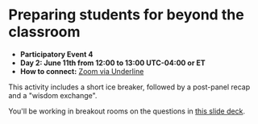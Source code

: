 # Preparing students for beyond the classroom

- **Participatory Event 4**
- **Day 2: June 11th from 12:00 to 13:00 UTC-04:00 or ET**
- **How to connect:** [Zoom  via Underline](https://underline.io/events/122/sessions?eventSessionId=4302)

This activity includes a short ice breaker, followed by a post-panel recap and a "wisdom exchange".

You'll be working in breakout rooms on the questions in [this slide deck](https://docs.google.com/presentation/d/1YV2iwzm-Xu658yXhMEwDThPjQt4ZCw7OzYKMkcEMOZE/edit#slide=id.p).  


